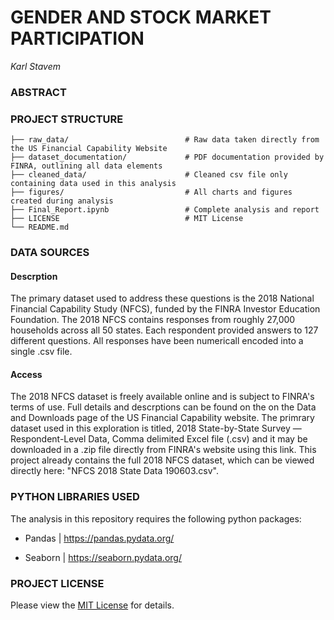 # GENDER AND STOCK MARKET PARTICIPATION
_Karl Stavem_

### ABSTRACT



### PROJECT STRUCTURE

    ├── raw_data/                          # Raw data taken directly from the US Financial Capability Website
    ├── dataset_documentation/             # PDF documentation provided by FINRA, outlining all data elements
    ├── cleaned_data/                      # Cleaned csv file only containing data used in this analysis
    ├── figures/                           # All charts and figures created during analysis
    ├── Final_Report.ipynb                 # Complete analysis and report
    ├── LICENSE                            # MIT License
    └── README.md

### DATA SOURCES
#### Descrption
The primary dataset used to address these questions is the 2018 National Financial Capability Study (NFCS), funded by the FINRA Investor Education Foundation.  The 2018 NFCS contains responses from roughly 27,000 households across all 50 states. Each respondent provided answers to 127 different questions. All responses have been numericall encoded into a single .csv file.

#### Access
The 2018 NFCS dataset is freely available online and is subject to FINRA's terms of use. Full details and descrptions can be found on the on the Data and Downloads page of the US Financial Capability website. The primrary dataset used in this exploration is titled, 2018 State-by-State Survey — Respondent-Level Data, Comma delimited Excel file (.csv) and it may be downloaded in a .zip file directly from FINRA's website using this link. This project already contains the full 2018 NFCS dataset, which can be viewed directly here: "NFCS 2018 State Data 190603.csv".


### PYTHON LIBRARIES USED
The analysis in this repository requires the following python packages:

* Pandas
|  https://pandas.pydata.org/

* Seaborn
| https://seaborn.pydata.org/  


### PROJECT LICENSE
Please view the [MIT License](/LICENSE) for details.

